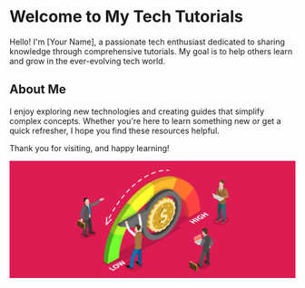 # Welcome to My Tech Tutorials

Hello! I'm [Your Name], a passionate tech enthusiast dedicated to sharing knowledge through comprehensive tutorials. My goal is to help others learn and grow in the ever-evolving tech world.

## About Me

I enjoy exploring new technologies and creating guides that simplify complex concepts. Whether you're here to learn something new or get a quick refresher, I hope you find these resources helpful.

Thank you for visiting, and happy learning!

![Image Test](Image/image-banner.jpeg)